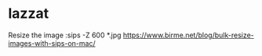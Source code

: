 # lazzat
Resize the image :sips -Z 600 *.jpg
https://www.birme.net/blog/bulk-resize-images-with-sips-on-mac/
